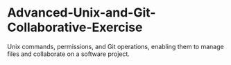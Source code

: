 # Advanced-Unix-and-Git-Collaborative-Exercise
Unix commands, permissions, and Git operations, enabling them to manage files and collaborate on a software project.
